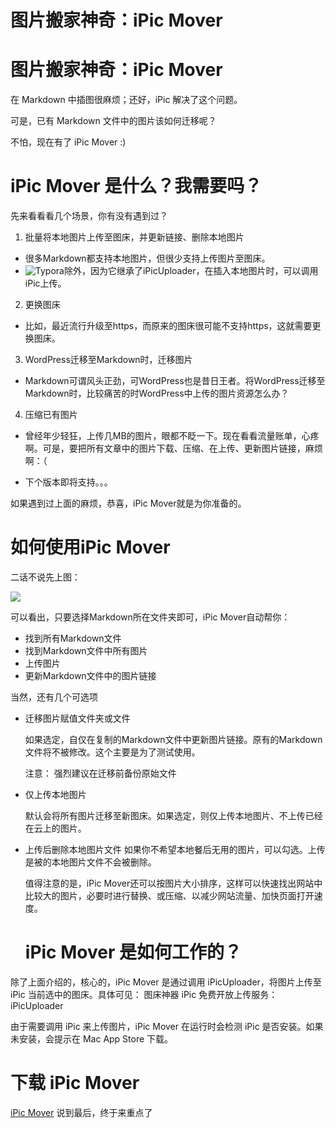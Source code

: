 # 图片搬家神奇：iPic Mover

# 图片搬家神奇：iPic Mover

在 Markdown 中插图很麻烦；还好，iPic 解决了这个问题。

可是，已有 Markdown 文件中的图片该如何迁移呢？

不怕，现在有了 iPic Mover :)

# iPic Mover 是什么？我需要吗？

先来看看看几个场景，你有没有遇到过？

1. 批量将本地图片上传至图床，并更新链接、删除本地图片

- 很多Markdown都支持本地图片，但很少支持上传图片至图床。
- ![Typora](https://www.typora.io/)除外，因为它继承了iPicUploader，在插入本地图片时，可以调用iPic上传。

2. 更换图床

- 比如，最近流行升级至https，而原来的图床很可能不支持https，这就需要更换图床。

3. WordPress迁移至Markdown时，迁移图片

- Markdown可谓风头正劲，可WordPress也是昔日王者。将WordPress迁移至Markdown时，比较痛苦的时WordPress中上传的图片资源怎么办？

4. 压缩已有图片

- 曾经年少轻狂，上传几MB的图片，眼都不眨一下。现在看看流量账单，心疼啊。可是，要把所有文章中的图片下载、压缩、在上传、更新图片链接，麻烦啊：（

- 下个版本即将支持。。。

如果遇到过上面的麻烦，恭喜，iPic Mover就是为你准备的。


# 如何使用iPic Mover

二话不说先上图：


![](https://gcc68.oss-cn-hangzhou.aliyuncs.com/2019-10-18-006y8lVagw1fajaszqardg30ia0bc4cp-1.gif?Expires=1571410999&OSSAccessKeyId=TMP.hc4X2hogo3ppFuzk6mT3N8Gc1cfki6J2UkrprBT1JfN86PN46q41hrmkUNMSHCuKMgv3azmigLcQYaaqAuctHzefFyKcGtkrrNQBMxE4e6oBVrqAbWiaHDV51thHof.tmp&Signature=UXxZvZYuEpWVQ812MS3XnQNDyns%3D)


可以看出，只要选择Markdown所在文件夹即可，iPic Mover自动帮你：

- 找到所有Markdown文件
- 找到Markdown文件中所有图片
- 上传图片
- 更新Markdown文件中的图片链接

当然，还有几个可选项

- 迁移图片赋值文件夹或文件

  如果选定，自仅在复制的Markdown文件中更新图片链接。原有的Markdown文件将不被修改。这个主要是为了测试使用。

  注意： 强烈建议在迁移前备份原始文件

- 仅上传本地图片

  默认会将所有图片迁移至新图床。如果选定，则仅上传本地图片、不上传已经在云上的图片。

- 上传后删除本地图片文件
  如果你不希望本地餐后无用的图片，可以勾选。上传是被的本地图片文件不会被删除。


  值得注意的是，iPic Mover还可以按图片大小排序，这样可以快速找出网站中比较大的图片，必要时进行替换、或压缩、以减少网站流量、加快页面打开速度。

  # iPic Mover 是如何工作的？
除了上面介绍的，核心的，iPic Mover 是通过调用 iPicUploader，将图片上传至 iPic 当前选中的图床。具体可见：
图床神器 iPic 免费开放上传服务：iPicUploader

由于需要调用 iPic 来上传图片，iPic Mover 在运行时会检测 iPic 是否安装。如果未安装，会提示在 Mac App Store 下载。

# 下载 iPic Mover
[iPic Mover](https://apps.apple.com/cn/app/id1183822957?ls=1&mt=12)
说到最后，终于来重点了

